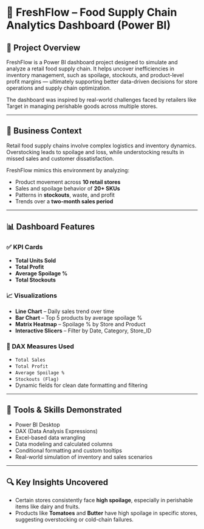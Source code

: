 # 🥬 FreshFlow – Food Supply Chain Analytics Dashboard (Power BI)

## 🚀 Project Overview

FreshFlow is a Power BI dashboard project designed to simulate and analyze a retail food supply chain. It helps uncover inefficiencies in inventory management, such as spoilage, stockouts, and product-level profit margins — ultimately supporting better data-driven decisions for store operations and supply chain optimization.

The dashboard was inspired by real-world challenges faced by retailers like Target in managing perishable goods across multiple stores.

---

## 🧠 Business Context

Retail food supply chains involve complex logistics and inventory dynamics. Overstocking leads to spoilage and loss, while understocking results in missed sales and customer dissatisfaction.

FreshFlow mimics this environment by analyzing:
- Product movement across **10 retail stores**
- Sales and spoilage behavior of **20+ SKUs**
- Patterns in **stockouts**, waste, and profit
- Trends over a **two-month sales period**

---

## 📊 Dashboard Features

### ✅ KPI Cards
- **Total Units Sold**
- **Total Profit**
- **Average Spoilage %**
- **Total Stockouts**

### 📈 Visualizations
- **Line Chart** – Daily sales trend over time
- **Bar Chart** – Top 5 products by average spoilage %
- **Matrix Heatmap** – Spoilage % by Store and Product
- **Interactive Slicers** – Filter by Date, Category, Store_ID

### 🎯 DAX Measures Used
- `Total Sales`
- `Total Profit`
- `Average Spoilage %`
- `Stockouts (Flag)`
- Dynamic fields for clean date formatting and filtering

---

## 🧰 Tools & Skills Demonstrated

- Power BI Desktop
- DAX (Data Analysis Expressions)
- Excel-based data wrangling
- Data modeling and calculated columns
- Conditional formatting and custom tooltips
- Real-world simulation of inventory and sales scenarios

---

## 🔍 Key Insights Uncovered

- Certain stores consistently face **high spoilage**, especially in perishable items like dairy and fruits.
- Products like **Tomatoes** and **Butter** have high spoilage in specific stores, suggesting overstocking or cold-chain failures.
  

